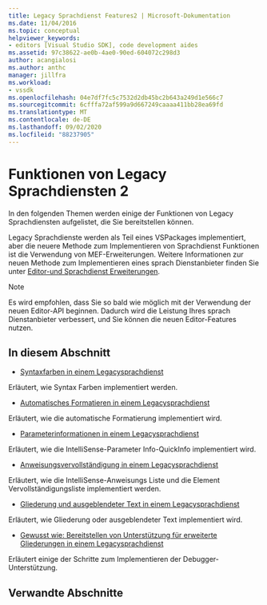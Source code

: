```yaml
---
title: Legacy Sprachdienst Features2 | Microsoft-Dokumentation
ms.date: 11/04/2016
ms.topic: conceptual
helpviewer_keywords:
- editors [Visual Studio SDK], code development aides
ms.assetid: 97c38622-ae0b-4ae0-90ed-604072c298d3
author: acangialosi
ms.author: anthc
manager: jillfra
ms.workload:
- vssdk
ms.openlocfilehash: 04e7df7fc5c7532d2db45bc2b643a249d1e566c7
ms.sourcegitcommit: 6cfffa72af599a9d667249caaaa411bb28ea69fd
ms.translationtype: MT
ms.contentlocale: de-DE
ms.lasthandoff: 09/02/2020
ms.locfileid: "88237905"
---
```

# <a name="legacy-language-service-features-2"></a>Funktionen von Legacy Sprachdiensten 2
In den folgenden Themen werden einige der Funktionen von Legacy Sprachdiensten aufgelistet, die Sie bereitstellen können.

 Legacy Sprachdienste werden als Teil eines VSPackages implementiert, aber die neuere Methode zum Implementieren von Sprachdienst Funktionen ist die Verwendung von MEF-Erweiterungen. Weitere Informationen zur neuen Methode zum Implementieren eines sprach Dienstanbieter finden Sie unter [Editor-und Sprachdienst Erweiterungen](../../extensibility/editor-and-language-service-extensions.md).

> [!NOTE]
> Es wird empfohlen, dass Sie so bald wie möglich mit der Verwendung der neuen Editor-API beginnen. Dadurch wird die Leistung Ihres sprach Dienstanbieter verbessert, und Sie können die neuen Editor-Features nutzen.

## <a name="in-this-section"></a>In diesem Abschnitt
- [Syntaxfarben in einem Legacysprachdienst](../../extensibility/internals/syntax-coloring-in-a-legacy-language-service.md)

 Erläutert, wie Syntax Farben implementiert werden.

- [Automatisches Formatieren in einem Legacysprachdienst](../../extensibility/internals/automatic-formatting-in-a-legacy-language-service.md)

 Erläutert, wie die automatische Formatierung implementiert wird.

- [Parameterinformationen in einem Legacysprachdienst](../../extensibility/internals/parameter-info-in-a-legacy-language-service1.md)

 Erläutert, wie die IntelliSense-Parameter Info-QuickInfo implementiert wird.

- [Anweisungsvervollständigung in einem Legacysprachdienst](../../extensibility/internals/statement-completion-in-a-legacy-language-service.md)

 Erläutert, wie die IntelliSense-Anweisungs Liste und die Element Vervollständigungsliste implementiert werden.

- [Gliederung und ausgeblendeter Text in einem Legacysprachdienst](../../extensibility/internals/outlining-and-hidden-text-in-a-legacy-language-service.md)

 Erläutert, wie Gliederung oder ausgeblendeter Text implementiert wird.

- [Gewusst wie: Bereitstellen von Unterstützung für erweiterte Gliederungen in einem Legacysprachdienst](../../extensibility/internals/how-to-provide-expanded-outlining-support-in-a-legacy-language-service.md)

 Erläutert einige der Schritte zum Implementieren der Debugger-Unterstützung.

## <a name="related-sections"></a>Verwandte Abschnitte
